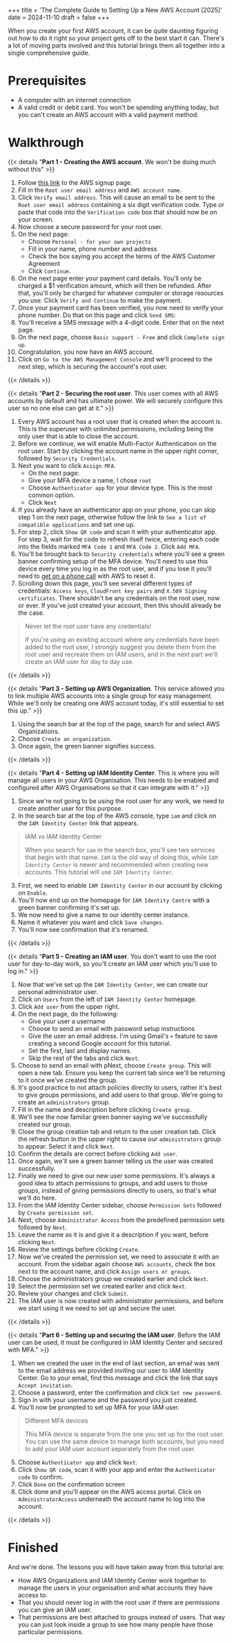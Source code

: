 +++
title = 'The Complete Guide to Setting Up a New AWS Account [2025]'
date = 2024-11-10
draft = false
+++

When you create your first AWS account, it can be quite daunting figuring out
how to do it right so your project gets off to the best start it can. There's a
lot of moving parts involved and this tutorial brings them all together into a
single comprehensive guide.

# Prerequisites

- A computer with an internet connection
- A valid credit or debit card. You won't be spending anything today, but you
  can't create an AWS account with a valid payment method.

# Walkthrough

{{< details "**Part 1 - Creating the AWS account**. We won't be doing much without this" >}}

1. Follow [this
   link](https://signin.aws.amazon.com/signup?request_type=register) to the AWS
   signup page.
2. Fill in the `Root user email address` and `AWS account name`.
3. Click `Verify email address`. This will cause an email to be sent to the
   `Root user email address` containing a six digit verification code. Type or
   paste that code into the `Verification code` box that should now be on your
   screen.
4. Now choose a secure password for your root user.
5. On the next page:
   - Choose `Personal - for your own projects`
   - Fill in your name, phone number and address
   - Check the box saying you accept the terms of the AWS Customer Agreement
   - Click `Continue`.
6. On the next page enter your payment card details. You'll only be charged a $1
   verification amount, which will then be refunded. After that, you'll only be
   charged for whatever computer or storage resources you use. Click `Verify and Continue` to make the payment.
7. Once your payment card has been verified, you now need to verify your phone
   number. Do that on this page and click `Send SMS`:
8. You'll receive a SMS message with a 4-digit code. Enter that on the next
   page.
9. On the next page, choose `Basic support - Free` and click `Complete sign up`.
10. Congratulation, you now have an AWS account.
11. Click on `Go to the AWS Management Console` and we'll proceed to the next
    step, which is securing the account's root user.

{{< /details >}}

{{< details "**Part 2 - Securing the root user**. This user comes with all AWS accounts by default and has ultimate power. We will securely configure this user so no one else can get at it." >}}

1. Every AWS account has a root user that is created when the account is. This
   is the superuser with unlimited permissions, including being the only user that
   is able to close the account.
2. Before we continue, we will enable Multi-Factor Authentication on the root
   user. Start by clicking the account name in the upper right corner, followed by
   `Security Credentials`.
3. Next you want to click `Assign MFA`.
   - On the next page:
   - Give your MFA device a name, I chose `root`
   - Choose `Authenticator app` for your device type. This is the most common option.
   - Click `Next`
4. If you already have an authenticator app on your phone, you can skip step 1
   on the next page, otherwise follow the link to `See a list of compatible applications` and set one up.
5. For step 2, click `Show QR code` and scan it with your authenticator app. For
   step 3, wait for the code to refresh itself twice, entering each code into the
   fields marked `MFA Code 1` and `MFA Code 2`. Click `Add MFA`.
6. You'll be brought back to `Security credentials` where you'll see a green
   banner confirming setup of the MFA device. You'll need to use this device every
   time you log in as the root user, and if you lose it you'll need to [get on a
   phone
   call](https://docs.aws.amazon.com/IAM/latest/UserGuide/id_credentials_mfa_lost-or-broken.html#root-mfa-lost-or-broken)
   with AWS to reset it.
7. Scrolling down this page, you'll see several different types of credentials:
   `Access keys`, `CloudFront key pairs` and `X.509 Signing certificates`. There
   shouldn't be any credentials on the root user, now or ever. If you've just
   created your account, then this should already be the case.

> Never let the root user have any credentials!
>
> If you're using an existing account where any credentials have been added to
> the root user, I strongly suggest you delete them from the root user and
> recreate them on IAM users, and in the next part we'll create an IAM user for
> day to day use.

{{< /details >}}

{{< details "**Part 3 - Setting up AWS Organization**. This service allowed you to link multiple AWS accounts into a single group for easy management. While we'll only be creating one AWS account today, it's still essential to set this up." >}}

1. Using the search bar at the top of the page, search for and select AWS
   Organizations.
2. Choose `Create an organization`.
3. Once again, the green banner signifies success.

{{< /details >}}

{{< details "**Part 4 - Setting up IAM Identity Center**. This is where you will manage all users in your AWS Organisation. This needs to be enabled and configured after AWS Organisations so that it can integrate with it." >}}

1. Since we're not going to be using the root user for any work, we need to
   create another user for this purpose.
2. In the search bar at the top of the AWS console, type `iam` and click on the
   `IAM Identity Center` link that appears.

> IAM vs IAM Identity Center
>
> When you search for `iam` in the search box, you'll see two services that
> begin with that name. `IAM` is the old way of doing this, while `IAM Identity Center` is newer and recommended when creating new accounts. This tutorial
> will use `IAM Identity Center`.

3. First, we need to enable `IAM Identity Center` in our account by clicking on
   `Enable`.
1. You'll now end up on the homepage for `IAM Identity Centre` with a green
   banner confirming it's set up.
1. We now need to give a name to our identity center instance.
1. Name it whatever you want and click `Save changes`.
1. You'll now see confirmation that it's renamed.

{{< /details >}}

{{< details "**Part 5 - Creating an IAM user**. You don't want to use the root user for day-to-day work, so you'll create an IAM user which you'll use to log in." >}}

1. Now that we've set up the `IAM Identity Center`, we can create our personal
   administrator user.
2. Click on `Users` from the left of `IAM Identity Center` homepage.
3. Click `Add user` from the upper right.
4. On the next page, do the following:
   - Give your user a username
   - Choose to send an email with password setup instructions
   - Give the user an email address. I'm using Gmail's `+` feature to save
     creating a second Google account for this tutorial.
   - Set the first, last and display names.
   - Skip the rest of the tabs and click `Next`.
5. Choose to send an email with pNext, choose `Create group`. This will open a
   new tab. Ensure you keep the current tab since we'll be returning to it once
   we've created the group.
6. It's good practice to not attach policies directly to users, rather it's best
   to give groups permissions, and add users to that group. We're going to create
   an `administrators` group.
7. Fill in the name and description before clicking `Create group`.
8. We'll see the now familiar green banner saying we've successfully created our
   group.
9. Close the group creation tab and return to the user creation tab. Click the
   refresh button in the upper right to cause our `administrators` group to appear.
   Select it and click `Next`.
10. Confirm the details are correct before clicking `Add user`.
11. Once again, we'll see a green banner telling us the user was created
    successfully.
12. Finally we need to give our new user some permissions. It's always a good
    idea to attach permissions to groups, and add users to those groups, instead of
    giving permissions directly to users, so that's what we'll do here.
13. From the IAM Identity Center sidebar, choose `Permission Sets` followed by
    `Create permission set`.
14. Next, choose `Administrator Access` from the predefined permission sets
    followed by `Next`.
15. Leave the name as it is and give it a description if you want, before
    clicking `Next`.
16. Review the settings before clicking `Create`.
17. Now we've created the permission set, we need to associate it with an
    account. From the sidebar again choose `AWS accounts`, check the box next to the
    account name, and click `Assign users or groups`.
18. Choose the administrators group we created earlier and click `Next`.
19. Select the permission set we created earlier and click `Next`.
20. Review your changes and click `Submit`.
21. The IAM user is now created with administrator permissions, and before we
    start using it we need to set up and secure the user.

{{< /details >}}

{{< details "**Part 6 - Setting up and securing the IAM user**. Before the IAM user can be used, it must be configured in IAM Identity Center and secured with MFA." >}}

1. When we created the user in the end of last section, an email was sent to the
   email address we provided inviting our user to IAM Identity Center. Go to your
   email, find this message and click the link that says `Accept invitation`.
2. Choose a password, enter the confirmation and click `Set new password`.
3. Sign in with your username and the password you just created.
4. You'll now be prompted to set up MFA for your IAM user.

> Different MFA devices
>
> This MFA device is separate from the one you set up for the root
> user. You can use the same device to manage both accounts, but you need to add
> your IAM user account separately from the root user.

5. Choose `Authenticator app` and click `Next`.
6. Click `Show QR code`, scan it with your app and enter the `Authenticator code` to confirm.
7. Click `Done` on the confirmation screen
8. Click done and you'll appear on the AWS access portal. Click on
   `AdministratorAccess` underneath the account name to log into the account.

{{< /details >}}

# Finished

And we're done. The lessons you will have taken away from this tutorial are:

- How AWS Organizations and IAM Identity Center work together to manage the
  users in your organisation and what accounts they have access to.
- That you should never log in with the root user if there are permissions you
  can give an IAM user.
- That permissions are best attached to groups instead of users. That way you
  can just look inside a group to see how many people have those particular
  permissions.
